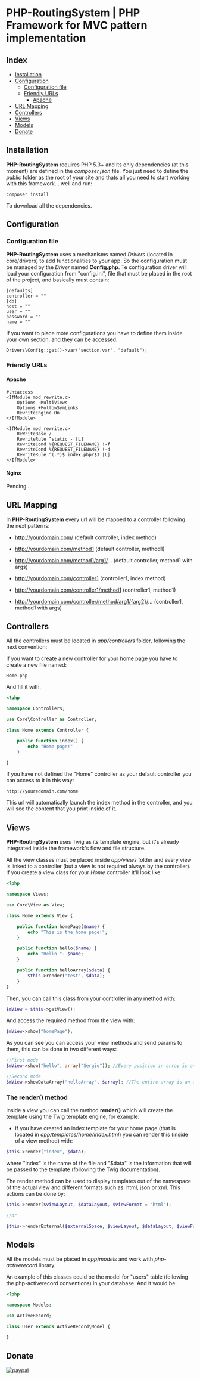 # PHP-RoutingSystem | PHP Framework for MVC pattern implementation

## Index

* <a href="#installation">Installation</a>
* <a href="#configuration">Configuration</a>
    * <a href="#configuration-file">Configuration file</a>
    * <a href="#friendly-urls">Friendly URLs</a>
        * <a href="#apache">Apache</a>
* <a href="#url-mapping">URL Mapping</a>
* <a href="#controllers">Controllers</a>
* <a href="#views">Views</a>
* <a href="#models">Models</a>
* <a href="#donate">Donate</a>

## Installation

**PHP-RoutingSystem** requires PHP 5.3+ and its only dependencies (at this moment) are defined in the *composer.json* file.
You just need to define the *public* folder as the root of your site and thats all you need to start working with this framework... well and run:

```shell
composer install
```

To download all the dependencies.

## Configuration

### Configuration file

**PHP-RoutingSystem** uses a mechanisms named *Drivers* (located in core/drivers) to add functionalities to your app. So the configuration must be managed by the *Driver* named **Config.php**. Te configuration driver will load your configuration from "config.ini", file that must be placed in the root of the project, and basically must contain:

```
[defaults]
controller = ""
[db]
host = ""
user = ""
password = ""
name = ""
```

If you want to place more configurations you have to define them inside your own section, and they can be accessed:

```
Drivers\Config::get()->var("section.var", "default");
```

### Friendly URLs

#### Apache
```
#.htaccess
<IfModule mod_rewrite.c>
	Options -MultiViews
	Options +FollowSymLinks
	RewriteEngine On
</IfModule>

<IfModule mod_rewrite.c>
	ReWriteBase /
	RewriteRule ^static - [L]
	RewriteCond %{REQUEST_FILENAME} !-f
	RewriteCond %{REQUEST_FILENAME} !-d
	RewriteRule ^(.*)$ index.php?$1 [L]
</IfModule>
```

#### Nginx

Pending...

## URL Mapping

In **PHP-RoutingSystem** every url will be mapped to a controller following the next patterns:

- http://yourdomain.com/ (default controller, index method)

- http://yourdomain.com/method1 (default controller, method1)
- http://yourdomain.com/method1/arg1/... (default controller, method1 with args)

- http://yourdomain.com/controller1 (controller1, index method)
- http://yourdomain.com/controller1/method1 (controller1, method1)
- http://yourdomain.com/controller/method/arg1/{arg2}/... (controller1, method1 with args)

## Controllers

All the controllers must be located in *app/controllers* folder, following the next convention:

If you want to create a new controller for your home page you have to create a new file named:

```
Home.php
```

And fill it with:

```php
<?php

namespace Controllers;

use Core\Controller as Controller;

class Home extends Controller {

    public function index() {
        echo "Home page!"
    }

}
```

If you have not defined the "Home" controller as your default controller you can access to it in this way:

```
http://youredomain.com/home
```

This url will automatically launch the index method in the controller, and you will see the content that you print inside of it.

## Views

**PHP-RoutingSystem** uses Twig as its template engine, but it's already integrated inside the framework's flow and file structure.

All the view classes must be placed inside *app/views* folder and every view is linked to a controller (but a view is not required always by the controller). If you create a view class for your *Home* controller it'll look like:

```php
<?php

namespace Views;

use Core\View as View;

class Home extends View {

    public function homePage($name) {
        echo "This is the home page!";
    }

    public function hello($name) {
        echo "Hello ". $name;
    }

    public function helloArray($data) {
        $this->render("test", $data);
    }
}
```

Then, you can call this class from your controller in any method with:

```php
$mView = $this->getView();
```

And access the required method from the view with:

```php
$mView->show("homePage");
```

As you can see you can access your view methods and send params to them, this can be done in two different ways:

```php
//First mode
$mView->show("hello", array("Sergio")); //Every position in array is an argument in the method

//Second mode
$mView->showDataArray("helloArray", $array); //The entire array is an argument in the method
```

### The **render()** method
Inside a view you can call the method **render()** which will create the template using the Twig template engine, for example:

* If you have created an index template for your home page (that is located in *app/templates/home/index.html*) you can render this (inside of a view method) with:

```php
$this->render("index", $data);
```
where "index" is the name of the file and "$data" is the information that will be passed to the template (following the Twig documentation).

The render method can be used to display templates out of the namespace of the actual view and different formats such as: html, json or xml. This actions can be done by:

```php
$this->render($viewLayout, $dataLayout, $viewFormat = "html");

//or

$this->renderExternal($externalSpace, $viewLayout, $dataLayout, $viewFormat = "html");
```

## Models

All the models must be placed in *app/models* and work with *php-activerecord* library.

An example of this classes could be the model for "users" table (following the php-activerecord conventions) in your database. And it would be:

```php
<?php

namespace Models;

use ActiveRecord;

class User extends ActiveRecord\Model {

}
```


## Donate

[![paypal](https://www.paypalobjects.com/en_US/i/btn/btn_donateCC_LG.gif)](https://www.paypal.com/cgi-bin/webscr?cmd=_s-xclick&hosted_button_id=FDXA3CAML9EF2)
